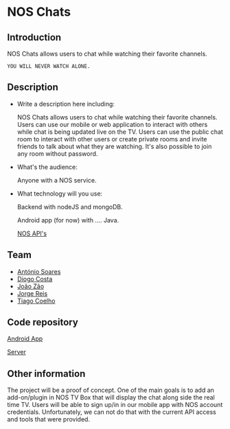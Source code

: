 # NOS Chats

## Introduction

NOS Chats allows users to chat while watching their favorite channels.

`YOU WILL NEVER WATCH ALONE.`

## Description

 * Write a description here including:

	NOS Chats allows users to chat while watching their favorite channels. 
	Users can use our mobile or web application to interact with others while chat is being updated live on the TV.
	Users can use the public chat room to interact with other users or create private rooms and invite friends to talk about what they are watching. It's also possible to join any room without password. 

 * What's the audience:

	Anyone with a NOS service.

 * What technology will you use:

	Backend with nodeJS and mongoDB.

	Android app (for now) with .... Java.

	[NOS API's](https://github.com/nosinovacao/pixelscamp)

## Team

 * [António Soares](https://pixels.camp/antoniocsoares)
 * [Diogo Costa](https://pixels.camp/diogofcosta)
 * [João Zão](https://pixels.camp/jzao)
 * [Jorge Reis](https://pixels.camp/jorgemiguelreis)
 * [Tiago Coelho](https://pixels.camp/tiagofscoelho)

## Code repository

[Android App](https://github.com/jzao/NOS_CHATOS-android)

[Server](https://github.com/tiagofscoelho/NOS_CHATOS-sv)

## Other information

 The project will be a proof of concept. 
 One of the main goals is to add an add-on/plugin in NOS TV Box that will display the chat along side the real time TV. Users will be able to sign up/in in our mobile app with NOS account credentials.
 Unfortunately, we can not do that with the current API access and tools that were provided.
